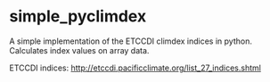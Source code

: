 # simple_pyclimdex

A simple implementation of the ETCCDI climdex indices in python. Calculates index values on array data. 

ETCCDI indices: http://etccdi.pacificclimate.org/list_27_indices.shtml




